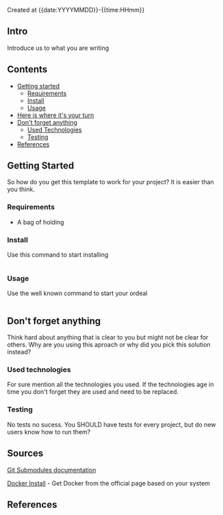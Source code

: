 Created at {{date:YYYYMMDD}}-{{time:HHmm}}

## Intro

Introduce us to what you are writing

## Contents

*   [Getting started](#getting-started)
    *   [Requirements](#requirements)
    *   [Install](#install)
    *   [Usage](#usage)
*   [Here is where it's your turn](#here-is-where-its-your-turn)
*   [Don't forget anything](#dont-forget-anything)
    * [Used Technologies](#used-technologies)
    * [Testing](#testing)
*   [References](#references)

## Getting Started

So how do you get this template to work for your project? It is easier than you think.

### Requirements

* A bag of holding

### Install

Use this command to start installing

```

```

### Usage

Use the well known command to start your ordeal

```bash
```


## Don't forget anything

Think hard about anything that is clear to you but might not be clear for others. Why are you using this aproach or why did you pick this solution instead?

### Used technologies

For sure mention all the technologies you used. If the technologies age in time you don't forget
they are used and need to be replaced.

### Testing

No tests no sucess. You SHOULD have tests for every project, but do new users know how to run them?

## Sources

[Git Submodules documentation][git-submodules]

[Docker Install][get-docker] - Get Docker from the official page based on your system

[//]: # "Source definitions"
[git-submodules]:  https://git-scm.com/book/en/v2/Git-Tools-Submodules "Git Tools Submodules"
[get-docker]:   https://docs.docker.com/get-docker/ "Get Docker"


## References
